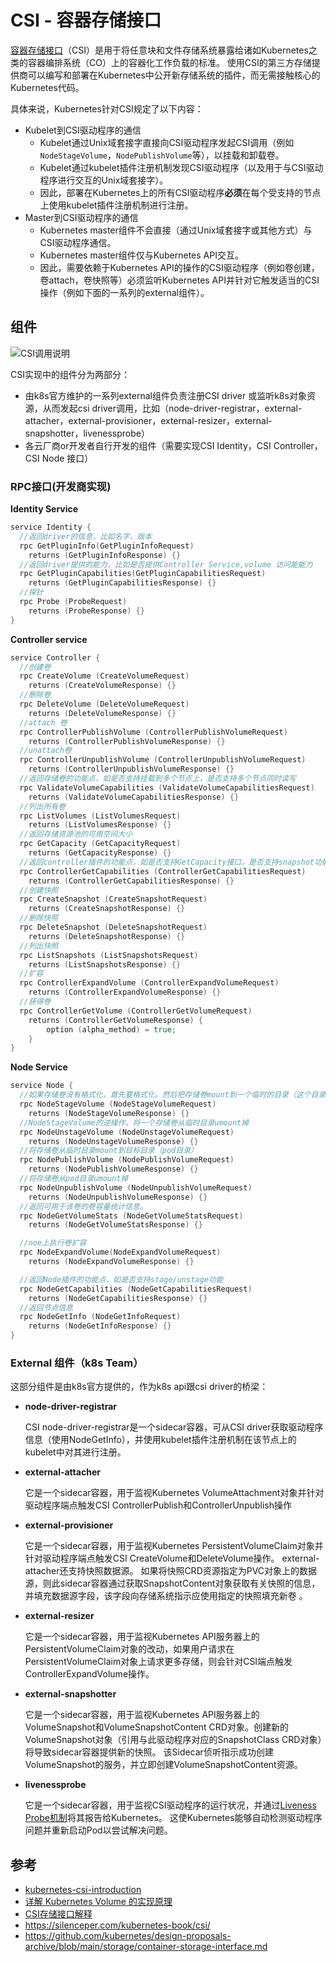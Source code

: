 

# CSI - 容器存储接口

[容器存储接口](https://github.com/container-storage-interface/spec/blob/master/spec.md)（CSI）是用于将任意块和文件存储系统暴露给诸如Kubernetes之类的容器编排系统（CO）上的容器化工作负载的标准。 使用CSI的第三方存储提供商可以编写和部署在Kubernetes中公开新存储系统的插件，而无需接触核心的Kubernetes代码。



具体来说，Kubernetes针对CSI规定了以下内容：

- Kubelet到CSI驱动程序的通信
  - Kubelet通过Unix域套接字直接向CSI驱动程序发起CSI调用（例如`NodeStageVolume`，`NodePublishVolume`等），以挂载和卸载卷。
  - Kubelet通过kubelet插件注册机制发现CSI驱动程序（以及用于与CSI驱动程序进行交互的Unix域套接字）。
  - 因此，部署在Kubernetes上的所有CSI驱动程序**必须**在每个受支持的节点上使用kubelet插件注册机制进行注册。
- Master到CSI驱动程序的通信
  - Kubernetes master组件不会直接（通过Unix域套接字或其他方式）与CSI驱动程序通信。
  - Kubernetes master组件仅与Kubernetes API交互。
  - 因此，需要依赖于Kubernetes API的操作的CSI驱动程序（例如卷创建，卷attach，卷快照等）必须监听Kubernetes API并针对它触发适当的CSI操作（例如下面的一系列的external组件）。

## 组件

![CSI调用说明](https://raw.githubusercontent.com/kubernetes/design-proposals-archive/main/storage/container-storage-interface_diagram1.png)



CSI实现中的组件分为两部分：

- 由k8s官方维护的一系列external组件负责注册CSI driver 或监听k8s对象资源，从而发起csi driver调用，比如（node-driver-registrar，external-attacher，external-provisioner，external-resizer，external-snapshotter，livenessprobe）
- 各云厂商or开发者自行开发的组件（需要实现CSI Identity，CSI Controller，CSI Node 接口）



### RPC接口(开发商实现)

**Identity Service**

```go
service Identity {
  //返回driver的信息，比如名字，版本
  rpc GetPluginInfo(GetPluginInfoRequest)
    returns (GetPluginInfoResponse) {}
  //返回driver提供的能力，比如是否提供Controller Service,volume 访问能能力
  rpc GetPluginCapabilities(GetPluginCapabilitiesRequest)
    returns (GetPluginCapabilitiesResponse) {}
  //探针
  rpc Probe (ProbeRequest)
    returns (ProbeResponse) {}
}
```

**Controller service**

```go
service Controller {
  //创建卷
  rpc CreateVolume (CreateVolumeRequest)
    returns (CreateVolumeResponse) {}
  //删除卷
  rpc DeleteVolume (DeleteVolumeRequest)
    returns (DeleteVolumeResponse) {}
  //attach 卷
  rpc ControllerPublishVolume (ControllerPublishVolumeRequest)
    returns (ControllerPublishVolumeResponse) {}
  //unattach卷
  rpc ControllerUnpublishVolume (ControllerUnpublishVolumeRequest)
    returns (ControllerUnpublishVolumeResponse) {}
  //返回存储卷的功能点，如是否支持挂载到多个节点上，是否支持多个节点同时读写
  rpc ValidateVolumeCapabilities (ValidateVolumeCapabilitiesRequest)
    returns (ValidateVolumeCapabilitiesResponse) {}
  //列出所有卷
  rpc ListVolumes (ListVolumesRequest)
    returns (ListVolumesResponse) {}
  //返回存储资源池的可用空间大小
  rpc GetCapacity (GetCapacityRequest)
    returns (GetCapacityResponse) {}
  //返回controller插件的功能点，如是否支持GetCapacity接口，是否支持snapshot功能等
  rpc ControllerGetCapabilities (ControllerGetCapabilitiesRequest)
    returns (ControllerGetCapabilitiesResponse) {}
  //创建快照
  rpc CreateSnapshot (CreateSnapshotRequest)
    returns (CreateSnapshotResponse) {}
  //删除快照
  rpc DeleteSnapshot (DeleteSnapshotRequest)
    returns (DeleteSnapshotResponse) {}
  //列出快照
  rpc ListSnapshots (ListSnapshotsRequest)
    returns (ListSnapshotsResponse) {}
  //扩容
  rpc ControllerExpandVolume (ControllerExpandVolumeRequest)
    returns (ControllerExpandVolumeResponse) {}
  //获得卷
  rpc ControllerGetVolume (ControllerGetVolumeRequest)
    returns (ControllerGetVolumeResponse) {
        option (alpha_method) = true;
    }
}
```

**Node Service**

```go
service Node {
  //如果存储卷没有格式化，首先要格式化。然后把存储卷mount到一个临时的目录（这个目录通常是节点上的一个全局目录）。再通过NodePublishVolume将存储卷mount到pod的目录中。mount过程分为2步，原因是为了支持多个pod共享同一个volume（如NFS）。
  rpc NodeStageVolume (NodeStageVolumeRequest)
    returns (NodeStageVolumeResponse) {}
  //NodeStageVolume的逆操作，将一个存储卷从临时目录umount掉
  rpc NodeUnstageVolume (NodeUnstageVolumeRequest)
    returns (NodeUnstageVolumeResponse) {}
  //将存储卷从临时目录mount到目标目录（pod目录）
  rpc NodePublishVolume (NodePublishVolumeRequest)
    returns (NodePublishVolumeResponse) {}
  //将存储卷从pod目录umount掉
  rpc NodeUnpublishVolume (NodeUnpublishVolumeRequest)
    returns (NodeUnpublishVolumeResponse) {}
  //返回可用于该卷的卷容量统计信息。
  rpc NodeGetVolumeStats (NodeGetVolumeStatsRequest)
    returns (NodeGetVolumeStatsResponse) {}

  //noe上执行卷扩容
  rpc NodeExpandVolume(NodeExpandVolumeRequest)
    returns (NodeExpandVolumeResponse) {}

  //返回Node插件的功能点，如是否支持stage/unstage功能
  rpc NodeGetCapabilities (NodeGetCapabilitiesRequest)
    returns (NodeGetCapabilitiesResponse) {}
  //返回节点信息
  rpc NodeGetInfo (NodeGetInfoRequest)
    returns (NodeGetInfoResponse) {}
}
```



### External 组件（k8s Team）

这部分组件是由k8s官方提供的，作为k8s api跟csi driver的桥梁：

- **node-driver-registrar**

  CSI node-driver-registrar是一个sidecar容器，可从CSI driver获取驱动程序信息（使用NodeGetInfo），并使用kubelet插件注册机制在该节点上的kubelet中对其进行注册。

- **external-attacher**

  它是一个sidecar容器，用于监视Kubernetes VolumeAttachment对象并针对驱动程序端点触发CSI ControllerPublish和ControllerUnpublish操作

- **external-provisioner**

  它是一个sidecar容器，用于监视Kubernetes PersistentVolumeClaim对象并针对驱动程序端点触发CSI CreateVolume和DeleteVolume操作。
  external-attacher还支持快照数据源。 如果将快照CRD资源指定为PVC对象上的数据源，则此sidecar容器通过获取SnapshotContent对象获取有关快照的信息，并填充数据源字段，该字段向存储系统指示应使用指定的快照填充新卷 。

- **external-resizer**

  它是一个sidecar容器，用于监视Kubernetes API服务器上的PersistentVolumeClaim对象的改动，如果用户请求在PersistentVolumeClaim对象上请求更多存储，则会针对CSI端点触发ControllerExpandVolume操作。

- **external-snapshotter**

  它是一个sidecar容器，用于监视Kubernetes API服务器上的VolumeSnapshot和VolumeSnapshotContent CRD对象。创建新的VolumeSnapshot对象（引用与此驱动程序对应的SnapshotClass CRD对象）将导致sidecar容器提供新的快照。
  该Sidecar侦听指示成功创建VolumeSnapshot的服务，并立即创建VolumeSnapshotContent资源。

- **livenessprobe**

  它是一个sidecar容器，用于监视CSI驱动程序的运行状况，并通过[Liveness Probe机制](https://kubernetes.io/docs/tasks/configure-pod-container/configure-liveness-readiness-startup-probes/)将其报告给Kubernetes。 这使Kubernetes能够自动检测驱动程序问题并重新启动Pod以尝试解决问题。
  
  

## 参考

- [kubernetes-csi-introduction](https://kubernetes-csi.github.io/docs/introduction.html)
- [详解 Kubernetes Volume 的实现原理](https://draveness.me/kubernetes-volume/)
- [CSI存储接口解释](https://www.dazhuanlan.com/2020/01/31/5e33a33ba05d1/)
- https://silenceper.com/kubernetes-book/csi/
- https://github.com/kubernetes/design-proposals-archive/blob/main/storage/container-storage-interface.md
